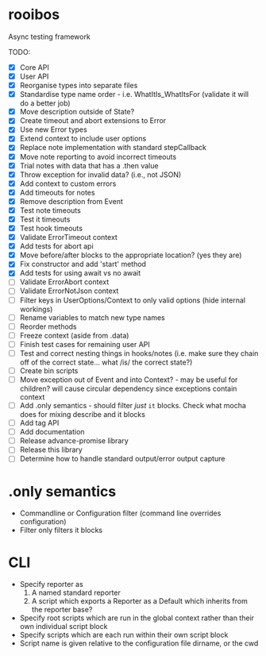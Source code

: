 # rooibos
Async testing framework

TODO:
- [x] Core API
- [x] User API
- [x] Reorganise types into separate files
- [x] Standardise type name order - i.e. WhatItIs_WhatItsFor (validate it will do a better job)
- [x] Move description outside of State?
- [x] Create timeout and abort extensions to Error
- [x] Use new Error types
- [x] Extend context to include user options
- [x] Replace note implementation with standard stepCallback
- [x] Move note reporting to avoid incorrect timeouts
- [x] Trial notes with data that has a .then value
- [x] Throw exception for invalid data? (i.e., not JSON)
- [x] Add context to custom errors
- [x] Add timeouts for notes
- [x] Remove description from Event
- [x] Test note timeouts
- [x] Test it timeouts
- [x] Test hook timeouts
- [x] Validate ErrorTimeout context
- [x] Add tests for abort api
- [x] Move before/after blocks to the appropriate location? (yes they are)
- [x] Fix constructor and add 'start' method
- [x] Add tests for using await vs no await
- [ ] Validate ErrorAbort context
- [ ] Validate ErrorNotJson context
- [ ] Filter keys in UserOptions/Context to only valid options (hide internal workings)
- [ ] Rename variables to match new type names
- [ ] Reorder methods
- [ ] Freeze context (aside from .data)
- [ ] Finish test cases for remaining user API
- [ ] Test and correct nesting things in hooks/notes (i.e. make sure they chain off of the correct state... what /is/ the correct state?)
- [ ] Create bin scripts
- [ ] Move exception out of Event and into Context? - may be useful for children? will cause circular dependency since exceptions contain context
- [ ] Add .only semantics - should filter _just_ `it` blocks. Check what mocha does for mixing describe and it blocks
- [ ] Add tag API
- [ ] Add documentation
- [ ] Release advance-promise library
- [ ] Release this library
- [ ] Determine how to handle standard output/error output capture

# .only semantics
* Commandline or Configuration filter (command line overrides configuration)
* Filter only filters it blocks

# CLI
* Specify reporter as 
  1) A named standard reporter
  2) A script which exports a Reporter as a Default which inherits from the reporter base?
* Specify root scripts which are run in the global context rather than their own individual script block
* Specify scripts which are each run within their own script block
* Script name is given relative to the configuration file dirname, or the cwd

